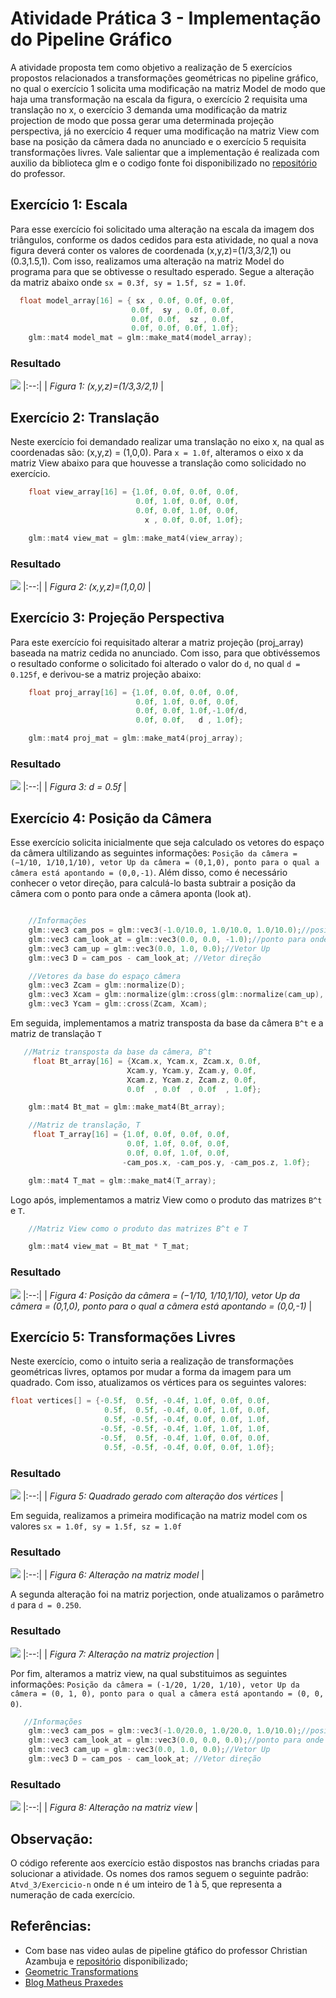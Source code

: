 # Atividade Prática 3 - Implementação do Pipeline Gráfico

<p>A atividade proposta tem como objetivo a realização de 5 exercícios propostos relacionados a transformações geométricas no pipeline gráfico, no qual o exercício 1 solicita uma modificação na matriz Model de modo que haja uma transformação na escala da figura, o exercício 2 requisita uma translação no x, o exercício 3 demanda uma modificação da matriz projection de modo que possa gerar uma determinada projeção perspectiva, já no exercício 4 requer uma modificação na matriz View com base na posição da câmera dada no anunciado e o exercício 5 requisita transformações livres. Vale salientar que a implementação é realizada com auxilio da biblioteca glm e o codigo fonte foi disponibilizado no <a href="https://github.com/capagot/icg/tree/master/03_transformations">repositório</a> do professor.</p>


## Exercício 1: Escala

Para esse exercício foi solicitado uma alteração na escala da imagem dos triângulos, conforme os dados cedidos para esta atividade, no qual a nova figura deverá conter os valores de coordenada (x,y,z)=(1/3,3/2,1) ou (0.3,1.5,1). Com isso, realizamos uma alteração na matriz Model do programa para que se obtivesse o resultado esperado. Segue a alteração da matriz abaixo onde `sx = 0.3f, sy = 1.5f, sz = 1.0f`.

```C
  float model_array[16] = { sx , 0.0f, 0.0f, 0.0f, 
                           0.0f,  sy , 0.0f, 0.0f, 
                           0.0f, 0.0f,  sz , 0.0f, 
                           0.0f, 0.0f, 0.0f, 1.0f};
    glm::mat4 model_mat = glm::make_mat4(model_array); 
```

### Resultado

![](https://github.com/andersonleitee/ICG/blob/master/Atividade_03/prints/Exercicio-1.png?raw=true) 
|:--:| 
| *Figura 1: (x,y,z)=(1/3,3/2,1)* |

## Exercício 2: Translação

Neste exercício foi demandado realizar uma translação no eixo x, na qual as coordenadas são: (x,y,z) = (1,0,0). Para `x = 1.0f`, alteramos o eixo x da matriz View abaixo para que houvesse a translação como solicidado no exercício.

```C
    float view_array[16] = {1.0f, 0.0f, 0.0f, 0.0f, 
                            0.0f, 1.0f, 0.0f, 0.0f, 
                            0.0f, 0.0f, 1.0f, 0.0f, 
                              x , 0.0f, 0.0f, 1.0f};

    glm::mat4 view_mat = glm::make_mat4(view_array);
```

### Resultado

![](https://github.com/andersonleitee/ICG/blob/master/Atividade_03/prints/Exercicio-2.png?raw=true) 
|:--:| 
| *Figura 2: (x,y,z)=(1,0,0)* |

## Exercício 3: Projeção Perspectiva

Para este exercício foi requisitado alterar a matriz projeção (proj_array) baseada na matriz cedida no anunciado. Com isso, para que obtivéssemos o resultado conforme o solicitado foi alterado o valor do `d`, no qual `d = 0.125f`, e derivou-se a matriz projeção abaixo:  

```C
    float proj_array[16] = {1.0f, 0.0f, 0.0f, 0.0f, 
                            0.0f, 1.0f, 0.0f, 0.0f, 
                            0.0f, 0.0f, 1.0f,-1.0f/d, 
                            0.0f, 0.0f,   d , 1.0f};

    glm::mat4 proj_mat = glm::make_mat4(proj_array);
```

### Resultado

![](https://github.com/andersonleitee/ICG/blob/master/Atividade_03/prints/Exercicio-3.png?raw=true) 
|:--:| 
| *Figura 3: d = 0.5f* |


## Exercício 4: Posição da Câmera

Esse exercício solicita inicialmente que seja calculado os vetores do espaço da câmera ultilizando as seguintes informações: `Posição da câmera = (−1/10, 1/10,1/10), vetor Up da câmera = (0,1,0), ponto para o qual a câmera está apontando = (0,0,-1)`. Além disso, como é necessário conhecer o vetor direção, para calculá-lo basta subtrair a posição da câmera com o ponto para onde a câmera aponta (look at). 

```C

    //Informações
    glm::vec3 cam_pos = glm::vec3(-1.0/10.0, 1.0/10.0, 1.0/10.0);//posição da câmera.
    glm::vec3 cam_look_at = glm::vec3(0.0, 0.0, -1.0);//ponto para onde a câmera aponta.
    glm::vec3 cam_up = glm::vec3(0.0, 1.0, 0.0);//Vetor Up
    glm::vec3 D = cam_pos - cam_look_at; //Vetor direção

    //Vetores da base do espaço câmera
    glm::vec3 Zcam = glm::normalize(D);
    glm::vec3 Xcam = glm::normalize(glm::cross(glm::normalize(cam_up), Zcam));
    glm::vec3 Ycam = glm::cross(Zcam, Xcam);

```

Em seguida, implementamos a matriz transposta da base da câmera `B^t` e a matriz de translação `T`

```C
   //Matriz transposta da base da câmera, B^t
     float Bt_array[16] = {Xcam.x, Ycam.x, Zcam.x, 0.0f,
                          Xcam.y, Ycam.y, Zcam.y, 0.0f,
                          Xcam.z, Ycam.z, Zcam.z, 0.0f,
                          0.0f  , 0.0f  , 0.0f  , 1.0f};

    glm::mat4 Bt_mat = glm::make_mat4(Bt_array);

    //Matriz de translação, T
     float T_array[16] = {1.0f, 0.0f, 0.0f, 0.0f,
                          0.0f, 1.0f, 0.0f, 0.0f,
                          0.0f, 0.0f, 1.0f, 0.0f,
                         -cam_pos.x, -cam_pos.y, -cam_pos.z, 1.0f};

    glm::mat4 T_mat = glm::make_mat4(T_array);
```
Logo após, implementamos a matriz View como o produto das matrizes `B^t` e `T`.

```C
    //Matriz View como o produto das matrizes B^t e T

    glm::mat4 view_mat = Bt_mat * T_mat;

```
### Resultado

![](https://github.com/andersonleitee/ICG/blob/master/Atividade_03/prints/Exercicio-4.png?raw=true) 
|:--:| 
| *Figura 4: Posição da câmera = (−1/10, 1/10,1/10), vetor Up da câmera = (0,1,0), ponto para o qual a câmera está apontando = (0,0,-1)* |

## Exercício 5: Transformações Livres

Neste exercício, como o intuito seria a realização de transformações geométricas livres, optamos por mudar a forma da imagem para um quadrado. Com isso, atualizamos os vértices para os seguintes valores:


```C
float vertices[] = {-0.5f,  0.5f, -0.4f, 1.0f, 0.0f, 0.0f,
                     0.5f,  0.5f, -0.4f, 0.0f, 1.0f, 0.0f,
                     0.5f, -0.5f, -0.4f, 0.0f, 0.0f, 1.0f,
                    -0.5f, -0.5f, -0.4f, 1.0f, 1.0f, 1.0f,
                    -0.5f,  0.5f, -0.4f, 1.0f, 0.0f, 0.0f,
                     0.5f, -0.5f, -0.4f, 0.0f, 0.0f, 1.0f};

```

### Resultado

![](https://github.com/andersonleitee/ICG/blob/master/Atividade_03/prints/Exercicio-5-quadrado.png?raw=true) 
|:--:| 
| *Figura 5: Quadrado gerado com alteração dos vértices* |


Em seguida, realizamos a primeira modificação na matriz model com os valores `sx = 1.0f, sy = 1.5f, sz = 1.0f`

### Resultado

![](https://github.com/andersonleitee/ICG/blob/master/Atividade_03/prints/Exercicio-5-matriz-model.png?raw=true) 
|:--:| 
| *Figura 6: Alteração na matriz model* |

A segunda alteração foi na matriz porjection, onde atualizamos o parâmetro `d` para `d = 0.250`.

### Resultado

![](https://github.com/andersonleitee/ICG/blob/master/Atividade_03/prints/Exercicio-5-matriz-projection.png?raw=true) 
|:--:| 
| *Figura 7: Alteração na matriz projection* |

Por fim, alteramos a matriz view, na qual substituimos as seguintes informações: `Posição da câmera = (-1/20, 1/20, 1/10), vetor Up da câmera = (0, 1, 0), ponto para o qual a câmera está apontando = (0, 0, 0)`.
```C
   //Informações
    glm::vec3 cam_pos = glm::vec3(-1.0/20.0, 1.0/20.0, 1.0/10.0);//posição da câmera.
    glm::vec3 cam_look_at = glm::vec3(0.0, 0.0, 0.0);//ponto para onde a câmera aponta.
    glm::vec3 cam_up = glm::vec3(0.0, 1.0, 0.0);//Vetor Up
    glm::vec3 D = cam_pos - cam_look_at; //Vetor direção
```
### Resultado

![](https://github.com/andersonleitee/ICG/blob/master/Atividade_03/prints/Exercicio-5-matriz-view.png?raw=true) 
|:--:| 
| *Figura 8: Alteração na matriz view* |


## Observação:
O código referente aos exercício estão dispostos nas branchs criadas para solucionar a atividade. Os nomes dos ramos seguem o seguinte padrão: `Atvd_3/Exercicio-n` onde n é um inteiro de 1 à 5, que representa a numeração de cada exercício. 

## Referências:
- Com base nas video aulas de pipeline gtáfico do professor Christian Azambuja e <a href="https://github.com/capagot/icg/tree/master/03_transformations"> repositório</a> disponibilizado;
- <a href="https://sigaa.ufpb.br/sigaa/portais/discente/beta/discente.jsf#"> Geometric Transformations </a>
- <a href="http://matheuspraxedescg.blogspot.com/"> Blog Matheus Praxedes</a>

